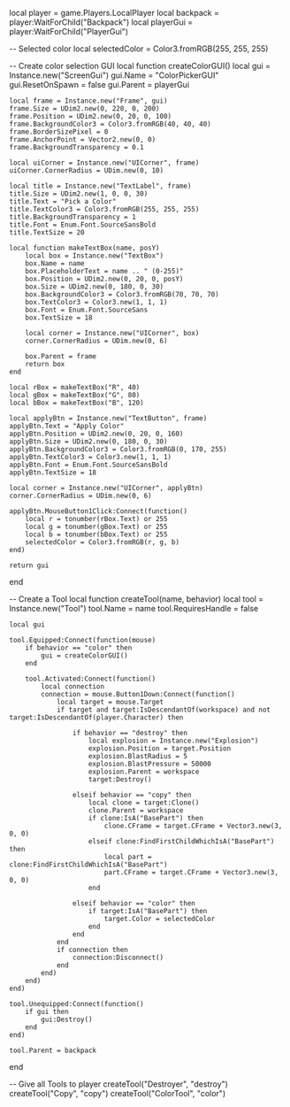 local player = game.Players.LocalPlayer
local backpack = player:WaitForChild("Backpack")
local playerGui = player:WaitForChild("PlayerGui")

-- Selected color
local selectedColor = Color3.fromRGB(255, 255, 255)

-- Create color selection GUI
local function createColorGUI()
	local gui = Instance.new("ScreenGui")
	gui.Name = "ColorPickerGUI"
	gui.ResetOnSpawn = false
	gui.Parent = playerGui

	local frame = Instance.new("Frame", gui)
	frame.Size = UDim2.new(0, 220, 0, 200)
	frame.Position = UDim2.new(0, 20, 0, 100)
	frame.BackgroundColor3 = Color3.fromRGB(40, 40, 40)
	frame.BorderSizePixel = 0
	frame.AnchorPoint = Vector2.new(0, 0)
	frame.BackgroundTransparency = 0.1

	local uiCorner = Instance.new("UICorner", frame)
	uiCorner.CornerRadius = UDim.new(0, 10)

	local title = Instance.new("TextLabel", frame)
	title.Size = UDim2.new(1, 0, 0, 30)
	title.Text = "Pick a Color"
	title.TextColor3 = Color3.fromRGB(255, 255, 255)
	title.BackgroundTransparency = 1
	title.Font = Enum.Font.SourceSansBold
	title.TextSize = 20

	local function makeTextBox(name, posY)
		local box = Instance.new("TextBox")
		box.Name = name
		box.PlaceholderText = name .. " (0-255)"
		box.Position = UDim2.new(0, 20, 0, posY)
		box.Size = UDim2.new(0, 180, 0, 30)
		box.BackgroundColor3 = Color3.fromRGB(70, 70, 70)
		box.TextColor3 = Color3.new(1, 1, 1)
		box.Font = Enum.Font.SourceSans
		box.TextSize = 18

		local corner = Instance.new("UICorner", box)
		corner.CornerRadius = UDim.new(0, 6)

		box.Parent = frame
		return box
	end

	local rBox = makeTextBox("R", 40)
	local gBox = makeTextBox("G", 80)
	local bBox = makeTextBox("B", 120)

	local applyBtn = Instance.new("TextButton", frame)
	applyBtn.Text = "Apply Color"
	applyBtn.Position = UDim2.new(0, 20, 0, 160)
	applyBtn.Size = UDim2.new(0, 180, 0, 30)
	applyBtn.BackgroundColor3 = Color3.fromRGB(0, 170, 255)
	applyBtn.TextColor3 = Color3.new(1, 1, 1)
	applyBtn.Font = Enum.Font.SourceSansBold
	applyBtn.TextSize = 18

	local corner = Instance.new("UICorner", applyBtn)
	corner.CornerRadius = UDim.new(0, 6)

	applyBtn.MouseButton1Click:Connect(function()
		local r = tonumber(rBox.Text) or 255
		local g = tonumber(gBox.Text) or 255
		local b = tonumber(bBox.Text) or 255
		selectedColor = Color3.fromRGB(r, g, b)
	end)

	return gui
end

-- Create a Tool
local function createTool(name, behavior)
	local tool = Instance.new("Tool")
	tool.Name = name
	tool.RequiresHandle = false

	local gui

	tool.Equipped:Connect(function(mouse)
		if behavior == "color" then
			gui = createColorGUI()
		end

		tool.Activated:Connect(function()
			local connection
			connection = mouse.Button1Down:Connect(function()
				local target = mouse.Target
				if target and target:IsDescendantOf(workspace) and not target:IsDescendantOf(player.Character) then
					
					if behavior == "destroy" then
						local explosion = Instance.new("Explosion")
						explosion.Position = target.Position
						explosion.BlastRadius = 5
						explosion.BlastPressure = 50000
						explosion.Parent = workspace
						target:Destroy()

					elseif behavior == "copy" then
						local clone = target:Clone()
						clone.Parent = workspace
						if clone:IsA("BasePart") then
							clone.CFrame = target.CFrame + Vector3.new(3, 0, 0)
						elseif clone:FindFirstChildWhichIsA("BasePart") then
							local part = clone:FindFirstChildWhichIsA("BasePart")
							part.CFrame = target.CFrame + Vector3.new(3, 0, 0)
						end

					elseif behavior == "color" then
						if target:IsA("BasePart") then
							target.Color = selectedColor
						end
					end
				end
				if connection then
					connection:Disconnect()
				end
			end)
		end)
	end)

	tool.Unequipped:Connect(function()
		if gui then
			gui:Destroy()
		end
	end)

	tool.Parent = backpack
end

-- Give all Tools to player
createTool("Destroyer", "destroy")
createTool("Copy", "copy")
createTool("ColorTool", "color")

